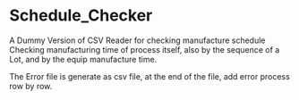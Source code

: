 # Schedule_Checker

A Dummy Version of CSV Reader for checking manufacture schedule
Checking manufacturing time of process itself, also by the sequence of a Lot, 
and by the equip manufacture time.

The Error file is generate as csv file, at the end of the file, add error process row by row.

